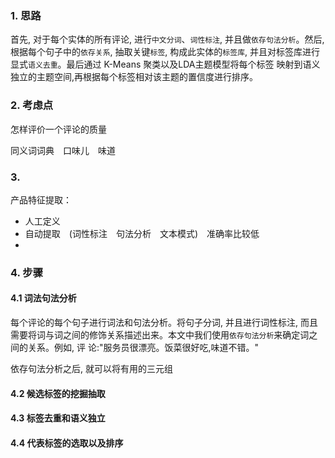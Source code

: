 

### 1. 思路

首先, 对于每个实体的所有评论, 进行`中文分词`、`词性标注`, 并且做`依存句法分析`。然后, 根据每个句子中的`依存关系`, 抽取关键`标签`, 构成此实体的`标签库`, 并且对标签库进行显式`语义去重`。最后通过 K-Means 聚类以及LDA主题模型将每个标签 映射到语义独立的主题空间,再根据每个标签相对该主题的置信度进行排序。


### 2. 考虑点

怎样评价一个评论的质量

同义词词典　口味儿　味道



### 3. 

产品特征提取：　

- 人工定义
- 自动提取　(词性标注　句法分析　文本模式)　准确率比较低　
- 

### 4. 步骤

#### 4.1 词法句法分析

每个评论的每个句子进行词法和句法分析。将句子分词, 并且进行词性标注, 而且需要将词与词之间的修饰关系描述出来。本文中我们使用`依存句法分析`来确定词之间的关系。例如, 评 论:"服务员很漂亮。饭菜很好吃,味道不错。"

依存句法分析之后, 就可以将有用的三元组
#### 4.2 候选标签的挖掘抽取

#### 4.3 标签去重和语义独立

#### 4.4 代表标签的选取以及排序






















